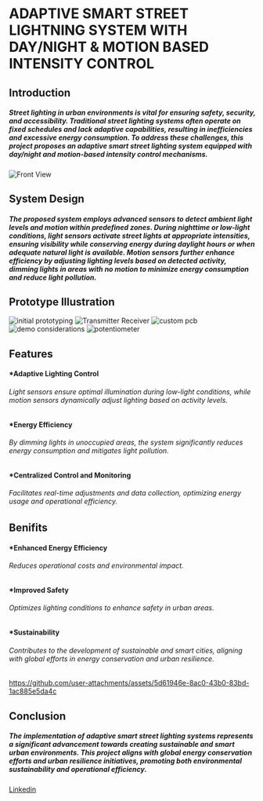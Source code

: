 # <h1>ADAPTIVE SMART STREET LIGHTNING SYSTEM WITH DAY/NIGHT & MOTION BASED INTENSITY CONTROL</h1>

<h2>Introduction</h2>
<h5>Street lighting in urban environments is vital for ensuring safety, security, and accessibility. Traditional street lighting systems often operate on fixed schedules and lack adaptive capabilities, resulting in inefficiencies and excessive energy consumption. To address these challenges, this project proposes an adaptive smart street lighting system equipped with day/night and motion-based intensity control mechanisms.</h5>

![Front View](https://github.com/user-attachments/assets/8b02871a-0890-461e-ace2-ebf86d6faf12)

<h2>System Design</h2>
<h5>The proposed system employs advanced sensors to detect ambient light levels and motion within predefined zones. During nighttime or low-light conditions, light sensors activate street lights at appropriate intensities, ensuring visibility while conserving energy during daylight hours or when adequate natural light is available. Motion sensors further enhance efficiency by adjusting lighting levels based on detected activity, dimming lights in areas with no motion to minimize energy consumption and reduce light pollution.</h5>

<h2>Prototype Illustration</h2>

![initial prototyping](https://github.com/user-attachments/assets/4af5b9b3-1455-4d88-b9a0-aa5367754a7d)
![Transmitter Receiver](https://github.com/user-attachments/assets/31259004-020d-4f67-90d3-96b687a34462)
![custom pcb](https://github.com/user-attachments/assets/e1a0fad9-bd11-48bf-b7b8-aeae667e1157)
![demo considerations](https://github.com/user-attachments/assets/cc632f8f-48f7-45de-822a-e5c29009caf6)
![potentiometer](https://github.com/user-attachments/assets/127292b4-c60a-4091-9082-e8b574e02c79)

<h2>Features</h2>
<h4>*Adaptive Lighting Control</h4> <h6>Light sensors ensure optimal illumination during low-light conditions, while motion sensors dynamically adjust lighting based on activity levels.</h6>
<h4>*Energy Efficiency</h4> <h6>By dimming lights in unoccupied areas, the system significantly reduces energy consumption and mitigates light pollution.</h6>
<h4>*Centralized Control and Monitoring</h4> <h6>Facilitates real-time adjustments and data collection, optimizing energy usage and operational efficiency.</h6>

<h2>Benifits</h2>
<h4>*Enhanced Energy Efficiency</h4> <h6>Reduces operational costs and environmental impact.</h6>
<h4>*Improved Safety</h4> <h6>Optimizes lighting conditions to enhance safety in urban areas.</h6>
<h4>*Sustainability</h4> <h6>Contributes to the development of sustainable and smart cities, aligning with global efforts in energy conservation and urban resilience.</h6>

https://github.com/user-attachments/assets/5d61946e-8ac0-43b0-83bd-1ac885e5da4c
<h2>Conclusion</h2>
<h5>The implementation of adaptive smart street lighting systems represents a significant advancement towards creating sustainable and smart urban environments. This project aligns with global energy conservation efforts and urban resilience initiatives, promoting both environmental sustainability and operational efficiency.</h5>

<a href="https://www.linkedin.com/in/seemon-santhosh-j">Linkedin</a>
